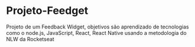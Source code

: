 # Projeto-Feedget
Projeto de um Feedback Widget, objetivos são aprendizado de tecnologias como o node.js, JavaScript, React, React Native usando a metodologia do NLW da Rocketseat
